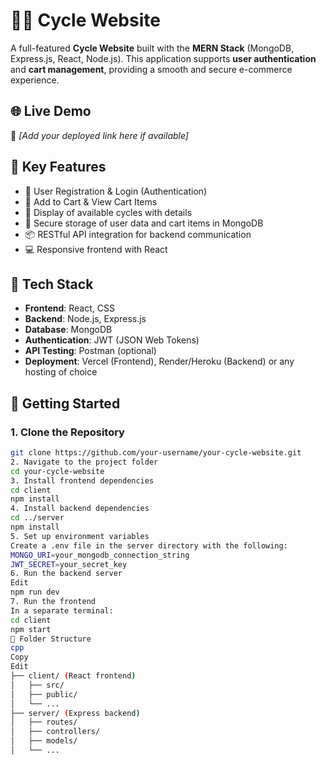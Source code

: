 # 🚴‍♂️ Cycle Website

A full-featured **Cycle Website** built with the **MERN Stack** (MongoDB, Express.js, React, Node.js). This application supports **user authentication** and **cart management**, providing a smooth and secure e-commerce experience.

## 🌐 Live Demo

🔗 _[Add your deployed link here if available]_

## 🔑 Key Features

- 🧾 User Registration & Login (Authentication)
- 🛒 Add to Cart & View Cart Items
- 🚴 Display of available cycles with details
- 🔐 Secure storage of user data and cart items in MongoDB
- 📦 RESTful API integration for backend communication
- 💻 Responsive frontend with React

## 🧰 Tech Stack

- **Frontend**: React, CSS
- **Backend**: Node.js, Express.js
- **Database**: MongoDB
- **Authentication**: JWT (JSON Web Tokens)
- **API Testing**: Postman (optional)
- **Deployment**: Vercel (Frontend), Render/Heroku (Backend) or any hosting of choice

## 🏁 Getting Started

### 1. Clone the Repository

```bash
git clone https://github.com/your-username/your-cycle-website.git
2. Navigate to the project folder
cd your-cycle-website
3. Install frontend dependencies
cd client
npm install
4. Install backend dependencies
cd ../server
npm install
5. Set up environment variables
Create a .env file in the server directory with the following:
MONGO_URI=your_mongodb_connection_string
JWT_SECRET=your_secret_key
6. Run the backend server
Edit
npm run dev
7. Run the frontend
In a separate terminal:
cd client
npm start
📂 Folder Structure
cpp
Copy
Edit
├── client/ (React frontend)
│   ├── src/
│   ├── public/
│   └── ...
├── server/ (Express backend)
│   ├── routes/
│   ├── controllers/
│   ├── models/
│   └── ...
